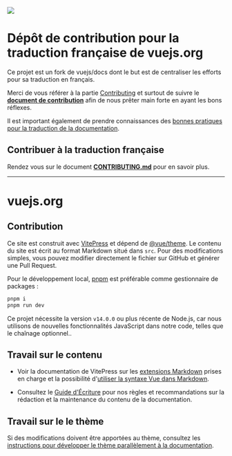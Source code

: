 [![](https://developer.stackblitz.com/img/open_in_codeflow.svg)](https://stackblitz.com/~/github.com/vuejs-translations/docs-fr)

# Dépôt de contribution pour la traduction française de vuejs.org

Ce projet est un fork de vuejs/docs dont le but est de centraliser les efforts pour sa traduction en français.

Merci de vous référer à la partie [Contributing](#contributing) et surtout de suivre le **[document de contribution](CONTRIBUTING.md)** afin de nous prêter main forte en ayant les bons réflexes.

Il est important également de prendre connaissances des [bonnes pratiques pour la traduction de la documentation](https://github.com/vuejs-translations/guidelines).

## Contribuer à la traduction française

Rendez vous sur le document **[CONTRIBUTING.md](CONTRIBUTING.md)** pour en savoir plus.

---

# vuejs.org

## Contribution

Ce site est construit avec [VitePress](https://github.com/vuejs/vitepress) et dépend de [@vue/theme](https://github.com/vuejs/vue-theme). Le contenu du site est écrit au format Markdown situé dans `src`. Pour des modifications simples, vous pouvez modifier directement le fichier sur GitHub et générer une Pull Request.

Pour le développement local, [pnpm](https://pnpm.io/) est préférable comme gestionnaire de packages :

```bash
pnpm i
pnpm run dev
```

Ce projet nécessite la version `v14.0.0` ou plus récente de Node.js, car nous utilisons de nouvelles fonctionnalités JavaScript dans notre code, telles que le chaînage optionnel..

## Travail sur le contenu

- Voir la documentation de VitePress sur les [extensions Markdown](https://vitepress.vuejs.org/guide/markdown) prises en charge et la possibilité d'[utiliser la syntaxe Vue dans Markdown](https://vitepress.vuejs.org/guide/using-vue).

- Consultez le [Guide d'Écriture](https://github.com/vuejs/docs/blob/main/.github/contributing/writing-guide.md) pour nos règles et recommandations sur la rédaction et la maintenance du contenu de la documentation.

## Travail sur le le thème

Si des modifications doivent être apportées au thème, consultez les [instructions pour développer le thème parallèlement à la documentation](https://github.com/vuejs/vue-theme#developing-with-real-content).
